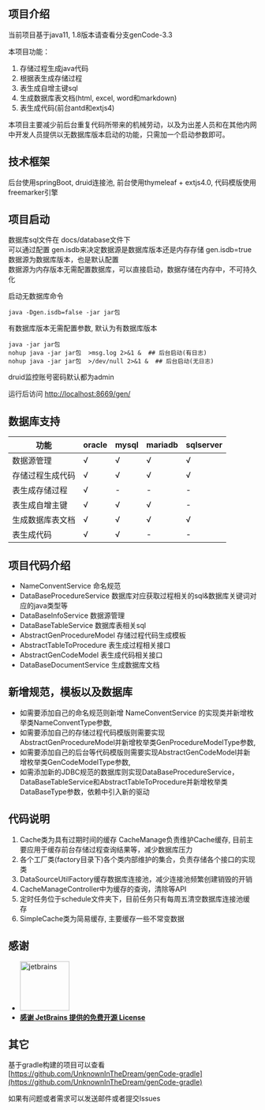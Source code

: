 ## 项目介绍

当前项目基于java11, 1.8版本请查看分支genCode-3.3

本项目功能：

1. 存储过程生成java代码
2. 根据表生成存储过程
3. 表生成自增主键sql
4. 生成数据库表文档(html, excel, word和markdown)
5. 表生成代码(前台antd和extjs4)

本项目主要减少前后台重复代码所带来的机械劳动，以及为出差人员和在其他内网中开发人员提供以无数据库版本启动的功能，只需加一个启动参数即可。

## 技术框架

后台使用springBoot, druid连接池, 前台使用thymeleaf + extjs4.0, 代码模版使用freemarker引擎

## 项目启动
数据库sql文件在 docs/database文件下  
可以通过配置 gen.isdb来决定数据源是数据库版本还是内存存储
gen.isdb=true数据源为数据库版本，也是默认配置  
数据源为内存版本无需配置数据库，可以直接启动，数据存储在内存中，不可持久化

启动无数据库命令
```shell script
java -Dgen.isdb=false -jar jar包
```

有数据库版本无需配置参数, 默认为有数据库版本
```shell script
java -jar jar包
nohup java -jar jar包  >msg.log 2>&1 &  ## 后台启动(有日志)
nohup java -jar jar包  >/dev/null 2>&1 &  ## 后台启动(无日志)
```

druid监控账号密码默认都为admin

运行后访问 [http://localhost:8669/gen/](http://localhost:8669/gen/)

## 数据库支持
功能 | oracle | mysql | mariadb | sqlserver
----|----|----|----|----
数据源管理| √ | √ | √ | √
存储过程生成代码| √ | √ | √ | √
表生成存储过程| √ | - | - | -
表生成自增主键| √ | √ | √ | -
生成数据库表文档| √ | √ | √ | √
表生成代码| √ | √ | - | -

## 项目代码介绍
* NameConventService 命名规范
* DataBaseProcedureService 数据库对应获取过程相关的sql&数据库关键词对应的java类型等
* DataBaseInfoService 数据源管理
* DataBaseTableService 数据库表相关sql
* AbstractGenProcedureModel 存储过程代码生成模板
* AbstractTableToProcedure 表生成过程相关接口
* AbstractGenCodeModel 表生成代码相关接口
* DataBaseDocumentService 生成数据库文档

## 新增规范，模板以及数据库
* 如需要添加自己的命名规范则新增 NameConventService 的实现类并新增枚举类NameConventType参数,
* 如需要添加自己的存储过程代码模版则需要实现AbstractGenProcedureModel并新增枚举类GenProcedureModelType参数,
* 如需要添加自己的后台等代码模版则需要实现AbstractGenCodeModel并新增枚举类GenCodeModelType参数,
* 如需添加新的JDBC规范的数据库则实现DataBaseProcedureService，DataBaseTableService和AbstractTableToProcedure并新增枚举类DataBaseType参数，依赖中引入新的驱动

## 代码说明
1. Cache类为具有过期时间的缓存 CacheManage负责维护Cache缓存, 目前主要应用于缓存前台存储过程查询结果等，减少数据库压力
2. 各个工厂类(factory目录下)各个类内部维护的集合，负责存储各个接口的实现类
3. DataSourceUtilFactory缓存数据库连接池，减少连接池频繁创建销毁的开销
4. CacheManageController中为缓存的查询，清除等API
5. 定时任务位于schedule文件夹下，目前任务只有每周五清空数据库连接池缓存
6. SimpleCache类为简易缓存, 主要缓存一些不常变数据

## 感谢

- <a href="https://jb.gg/OpenSource"><img src="http://static.xkcoding.com/spring-boot-demo/064312.jpg" width="100px" alt="jetbrains">
- **感谢 JetBrains 提供的免费开源 License**</a>

## 其它
基于gradle构建的项目可以查看 [https://github.com/UnknownInTheDream/genCode-gradle](https://github.com/UnknownInTheDream/genCode-gradle)

如果有问题或者需求可以发送邮件或者提交Issues
